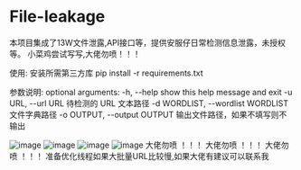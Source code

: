 # File-leakage
本项目集成了13W文件泄露,API接口等，提供安服仔日常检测信息泄露，未授权等。
小菜鸡尝试写写,大佬勿喷！！！

使用:
安装所需第三方库
pip install -r requirements.txt

参数说明:
optional arguments:
  -h, --help            show this help message and exit
  -u URL, --url URL     待检测的 URL 文本路径
  -d WORDLIST, --wordlist WORDLIST
                        文件字典路径
  -o OUTPUT, --output OUTPUT
                        输出文件路径，如果不填写则不输出
                      
   ![image](https://user-images.githubusercontent.com/64823089/236351240-61673728-12c5-49cf-85c0-432d4cea21b2.png)
![image](https://user-images.githubusercontent.com/64823089/236351612-5eecba79-26b7-4b0f-a1da-c26397fbfb56.png)
![image](https://user-images.githubusercontent.com/64823089/236351648-ed5d80fe-a301-4037-a6cd-045f02327c8d.png)
![image](https://user-images.githubusercontent.com/64823089/236351776-71363944-1eda-4a27-b474-1bf403ed1d46.png)
大佬勿喷 ！！！  大佬勿喷 ！！！  大佬勿喷 ！！！ 准备优化线程如果大批量URL比较慢,如果大佬有建议可以联系我

                        
